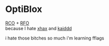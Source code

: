 # OptiBlox

[RCO](https://github.com/L8X/Roblox-Client-Optimizer) + [RFO](https://github.com/rbxflags/Flags)<br>
because I hate [xhax](https://github.com/L8X) and [kaiddd](https://github.com/kaiddd)


i hate those bitches so much i'm learning fflags
